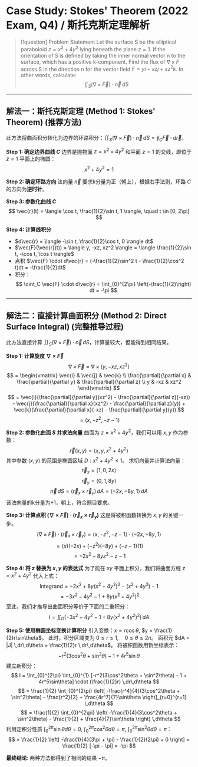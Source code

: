 # Case Study: Stokes' Theorem (2022 Exam, Q4) / 斯托克斯定理解析

> [!question] Problem Statement
> Let the surface S be the elliptical paraboloid $z=x^2+4y^2$ lying beneath the plane $z=1$. If the orientation of S is defined by taking the inner normal vector n to the surface, which has a positive k-component.
> Find the flux of $\nabla\times F$ across S in the direction n for the vector field $F=yi-xzj+xz^{2}k$.
> In other words, calculate:
> $$ \iint_{S} (\nabla \times \vec{F}) \cdot \vec{n} \, dS $$

---

## 解法一：斯托克斯定理 (Method 1: Stokes' Theorem) (推荐方法)

此方法将曲面积分转化为边界的环路积分：$\iint_S (\nabla \times \vec{F}) \cdot \vec{n} \, dS = \oint_C \vec{F} \cdot d\vec{r}$。

**Step 1: 确定边界曲线 $C$**
边界是抛物面 $z=x^2+4y^2$ 和平面 $z=1$ 的交线，即位于 $z=1$ 平面上的椭圆：
$$ x^2+4y^2 = 1 $$

**Step 2: 确定环路方向**
法向量 $\vec{n}$ 要求k分量为正（朝上），根据右手法则，环路 $C$ 的方向为**逆时针**。

**Step 3: 参数化曲线 $C$**
$$ \vec{r}(t) = \langle \cos t, \frac{1}{2}\sin t, 1 \rangle, \quad t \in [0, 2\pi] $$

**Step 4: 计算线积分**
* $d\vec{r} = \langle -\sin t, \frac{1}{2}\cos t, 0 \rangle dt$
* $\vec{F}(\vec{r}(t)) = \langle y, -xz, xz^2 \rangle = \langle \frac{1}{2}\sin t, -\cos t, \cos t \rangle$
* 点积 $\vec{F} \cdot d\vec{r} = (-\frac{1}{2}\sin^2 t - \frac{1}{2}\cos^2 t)dt = -\frac{1}{2}dt$
* 积分：
    $$ \oint_C \vec{F} \cdot d\vec{r} = \int_{0}^{2\pi} \left(-\frac{1}{2}\right) dt = -\pi $$

---

## 解法二：直接计算曲面积分 (Method 2: Direct Surface Integral) (完整推导过程)

此方法直接计算 $\iint_S (\nabla \times \vec{F}) \cdot \vec{n} \, dS$，计算量较大，但能得到相同结果。

**Step 1: 计算旋度 $\nabla \times \vec{F}$**
$$ \nabla \times \vec{F} = \nabla \times \langle y, -xz, xz^2 \rangle $$
$$ = \begin{vmatrix} \vec{i} & \vec{j} & \vec{k} \\ \frac{\partial}{\partial x} & \frac{\partial}{\partial y} & \frac{\partial}{\partial z} \\ y & -xz & xz^2 \end{vmatrix} $$
$$ = \vec{i}(\frac{\partial}{\partial y}(xz^2) - \frac{\partial}{\partial z}(-xz)) - \vec{j}(\frac{\partial}{\partial x}(xz^2) - \frac{\partial}{\partial z}(y)) + \vec{k}(\frac{\partial}{\partial x}(-xz) - \frac{\partial}{\partial y}(y)) $$
$$ = \langle x, -z^2, -z-1 \rangle $$

**Step 2: 参数化曲面 $S$ 并求法向量**
曲面为 $z=x^2+4y^2$，我们可以用 $x, y$ 作为参数：
$$ \vec{r}(x,y) = \langle x, y, x^2+4y^2 \rangle $$
其中参数 $(x,y)$ 的范围是椭圆区域 $D: x^2+4y^2 \le 1$。
求切向量并计算法向量：
$$ \vec{r}_x = \langle 1, 0, 2x \rangle $$
$$ \vec{r}_y = \langle 0, 1, 8y \rangle $$
$$ \vec{n}\,dS = (\vec{r}_x \times \vec{r}_y) \,dA = \langle -2x, -8y, 1 \rangle \,dA $$
该法向量的k分量为+1，朝上，符合题目要求。

**Step 3: 计算点积 $(\nabla \times \vec{F}) \cdot (\vec{r}_x \times \vec{r}_y)$**
这是将被积函数转换为 $x,y$ 的关键一步。
$$ (\nabla \times \vec{F}) \cdot (\vec{r}_x \times \vec{r}_y) = \langle x, -z^2, -z-1 \rangle \cdot \langle -2x, -8y, 1 \rangle $$
$$ = (x)(-2x) + (-z^2)(-8y) + (-z-1)(1) $$
$$ = -2x^2 + 8yz^2 - z - 1 $$

**Step 4: 将 $z$ 替换为 $x,y$ 的表达式**
为了能在 $xy$ 平面上积分，我们将曲面方程 $z=x^2+4y^2$ 代入上式：
$$ \text{Integrand} = -2x^2 + 8y(x^2+4y^2)^2 - (x^2+4y^2) - 1 $$
$$ = -3x^2 - 4y^2 - 1 + 8y(x^2+4y^2)^2 $$
至此，我们才推导出曲面积分等价于下面的二重积分：
$$ I = \iint_{D} (-3x^2 - 4y^2 - 1 + 8y(x^2+4y^2)^2) \, dA $$

**Step 5: 使用椭圆坐标变换计算积分**
引入变换：$x = r\cos\theta$, $y = \frac{1}{2}r\sin\theta$。
此时，积分区域变为 $0 \le r \le 1, \quad 0 \le \theta \le 2\pi$。
面积元 $dA = |J| \,dr\,d\theta = \frac{1}{2}r \,dr\,d\theta$。
将被积函数用新坐标表示：
$$ -r^2(3\cos^2\theta + \sin^2\theta) - 1 + 4r^5\sin\theta $$
建立新积分：
$$ I = \int_{0}^{2\pi} \int_{0}^{1} [-r^2(3\cos^2\theta + \sin^2\theta) - 1 + 4r^5\sin\theta] \cdot (\frac{1}{2}r) \,dr\,d\theta $$
$$ = \frac{1}{2} \int_{0}^{2\pi} \left[ -\frac{r^4}{4}(3\cos^2\theta + \sin^2\theta) - \frac{r^2}{2} + \frac{4r^7}{7}\sin\theta \right]_{r=0}^{r=1} \,d\theta $$
$$ = \frac{1}{2} \int_{0}^{2\pi} \left( -\frac{1}{4}(3\cos^2\theta + \sin^2\theta) - \frac{1}{2} + \frac{4}{7}\sin\theta \right) \,d\theta $$
利用定积分性质 $\int_0^{2\pi}\sin\theta d\theta=0$, $\int_0^{2\pi}\cos^2\theta d\theta=\pi$, $\int_0^{2\pi}\sin^2\theta d\theta=\pi$：
$$ = \frac{1}{2} \left[ -\frac{1}{4}(3\pi + \pi) - \frac{1}{2}(2\pi) + 0 \right] = \frac{1}{2} [-\pi - \pi] = -\pi $$

**最终结论**: 两种方法都得到了相同的结果 $-\pi$。